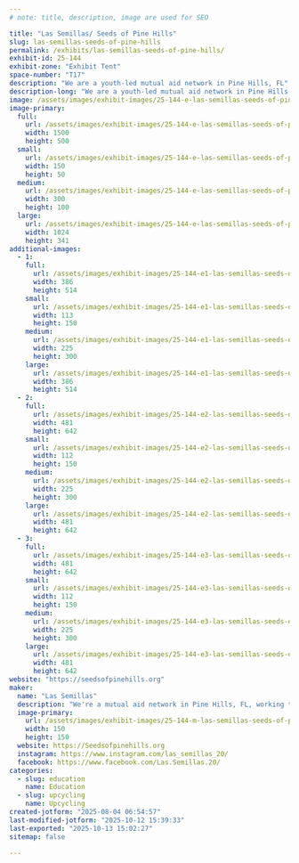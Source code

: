 ```yaml
---
# note: title, description, image are used for SEO

title: "Las Semillas/ Seeds of Pine Hills"
slug: las-semillas-seeds-of-pine-hills
permalink: /exhibits/las-semillas-seeds-of-pine-hills/
exhibit-id: 25-144
exhibit-zone: "Exhibit Tent"
space-number: "T17"
description: "We are a youth-led mutual aid network in Pine Hills, FL"
description-long: "We are a youth-led mutual aid network in Pine Hills, FL, working to mobilize and organize Pine Hills residents towards a liberatory future through arts, culture, education and grassroots organizing."
image: /assets/images/exhibit-images/25-144-e-las-semillas-seeds-of-pine-hills-white-minimalist-simple-aesthetic-name-twitter-header-300x100.png
image-primary: 
  full:
    url: /assets/images/exhibit-images/25-144-e-las-semillas-seeds-of-pine-hills-white-minimalist-simple-aesthetic-name-twitter-header-full.png
    width: 1500
    height: 500
  small:
    url: /assets/images/exhibit-images/25-144-e-las-semillas-seeds-of-pine-hills-white-minimalist-simple-aesthetic-name-twitter-header-150x50.png
    width: 150
    height: 50
  medium:
    url: /assets/images/exhibit-images/25-144-e-las-semillas-seeds-of-pine-hills-white-minimalist-simple-aesthetic-name-twitter-header-300x100.png
    width: 300
    height: 100
  large:
    url: /assets/images/exhibit-images/25-144-e-las-semillas-seeds-of-pine-hills-white-minimalist-simple-aesthetic-name-twitter-header-1024x341.png
    width: 1024
    height: 341
additional-images: 
  - 1:
    full:
      url: /assets/images/exhibit-images/25-144-e1-las-semillas-seeds-of-pine-hills-img-9063-full.jpg
      width: 386
      height: 514
    small:
      url: /assets/images/exhibit-images/25-144-e1-las-semillas-seeds-of-pine-hills-img-9063-113x150.jpg
      width: 113
      height: 150
    medium:
      url: /assets/images/exhibit-images/25-144-e1-las-semillas-seeds-of-pine-hills-img-9063-225x300.jpg
      width: 225
      height: 300
    large:
      url: /assets/images/exhibit-images/25-144-e1-las-semillas-seeds-of-pine-hills-img-9063-386x514.jpg
      width: 386
      height: 514
  - 2:
    full:
      url: /assets/images/exhibit-images/25-144-e2-las-semillas-seeds-of-pine-hills-img-9548-full.jpg
      width: 481
      height: 642
    small:
      url: /assets/images/exhibit-images/25-144-e2-las-semillas-seeds-of-pine-hills-img-9548-112x150.jpg
      width: 112
      height: 150
    medium:
      url: /assets/images/exhibit-images/25-144-e2-las-semillas-seeds-of-pine-hills-img-9548-225x300.jpg
      width: 225
      height: 300
    large:
      url: /assets/images/exhibit-images/25-144-e2-las-semillas-seeds-of-pine-hills-img-9548-481x642.jpg
      width: 481
      height: 642
  - 3:
    full:
      url: /assets/images/exhibit-images/25-144-e3-las-semillas-seeds-of-pine-hills-img-6687-full.jpg
      width: 481
      height: 642
    small:
      url: /assets/images/exhibit-images/25-144-e3-las-semillas-seeds-of-pine-hills-img-6687-112x150.jpg
      width: 112
      height: 150
    medium:
      url: /assets/images/exhibit-images/25-144-e3-las-semillas-seeds-of-pine-hills-img-6687-225x300.jpg
      width: 225
      height: 300
    large:
      url: /assets/images/exhibit-images/25-144-e3-las-semillas-seeds-of-pine-hills-img-6687-481x642.jpg
      width: 481
      height: 642
website: "https://seedsofpinehills.org"
maker: 
  name: "Las Semillas"
  description: "We're a mutual aid network in Pine Hills, FL, working to mobilize and organize Pine Hills residents towards a liberatory future using arts, culture, education and grassroots organizing."
  image-primary:
    url: /assets/images/exhibit-images/25-144-m-las-semillas-seeds-of-pine-hills-97936333-fd16-42f1-88bc-6a97dc51e279-l0-001-10-9-2023-1-08-49-pm-1-300x300.png
    width: 150
    height: 150
  website: https://Seedsofpinehills.org
  instagram: https://www.instagram.com/las_semillas_20/
  facebook: https://www.facebook.com/Las.Semillas.20/
categories: 
  - slug: education
    name: Education
  - slug: upcycling
    name: Upcycling
created-jotform: "2025-08-04 06:54:57"
last-modified-jotform: "2025-10-12 15:39:33"
last-exported: "2025-10-13 15:02:27"
sitemap: false

---
```

